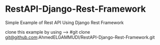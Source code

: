 # RestAPI-Django-Rest-Framework
Simple Example of Rest API Using Django Rest Framework

clone this example by using --> #git clone git@github.com:AhmedELGAMMUDI/RestAPI-Django-Rest-Framework.git 
